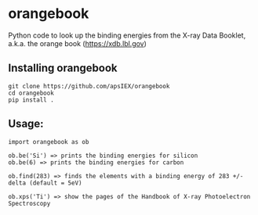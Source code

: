 # orangebook
Python code to look up the binding energies from the X-ray Data Booklet, a.k.a. the orange book 
(https://xdb.lbl.gov)

## Installing orangebook


    git clone https://github.com/apsIEX/orangebook
    cd orangebook
    pip install .


## Usage:
    import orangebook as ob
    
    ob.be('Si') => prints the binding energies for silicon
    ob.be(6) => prints the binding energies for carbon
    
    ob.find(283) => finds the elements with a binding energy of 283 +/- delta (default = 5eV)
    
    ob.xps('Ti') => show the pages of the Handbook of X-ray Photoelectron Spectroscopy 
  
